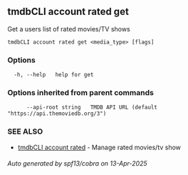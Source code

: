 ## tmdbCLI account rated get

Get a users list of rated movies/TV shows

```
tmdbCLI account rated get <media_type> [flags]
```

### Options

```
  -h, --help   help for get
```

### Options inherited from parent commands

```
      --api-root string   TMDB API URL (default "https://api.themoviedb.org/3")
```

### SEE ALSO

* [tmdbCLI account rated](tmdbCLI_account_rated.md)	 - Manage rated movies/tv show

###### Auto generated by spf13/cobra on 13-Apr-2025
